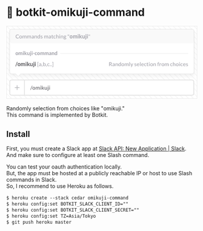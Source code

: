 # :crystal_ball: botkit-omikuji-command

![screen.png](https://raw.githubusercontent.com/hico-horiuchi/botkit-omikuji-command/master/screen.png)

Randomly selection from choices like "omikuji."  
This command is implemented by Botkit.

## Install

First, you must create a Slack app at [Slack API: New Application | Slack](https://api.slack.com/applications/new).  
And make sure to configure at least one Slash command.

You can test your oauth authentication locally.  
But, the app must be hosted at a publicly reachable IP or host to use Slash commands in Slack.  
So, I recommend to use Heroku as follows.

    $ heroku create --stack cedar omikuji-command
    $ heroku config:set BOTKIT_SLACK_CLIENT_ID=""
    $ heroku config:set BOTKIT_SLACK_CLIENT_SECRET=""
    $ heroku config:set TZ=Asia/Tokyo
    $ git push heroku master
